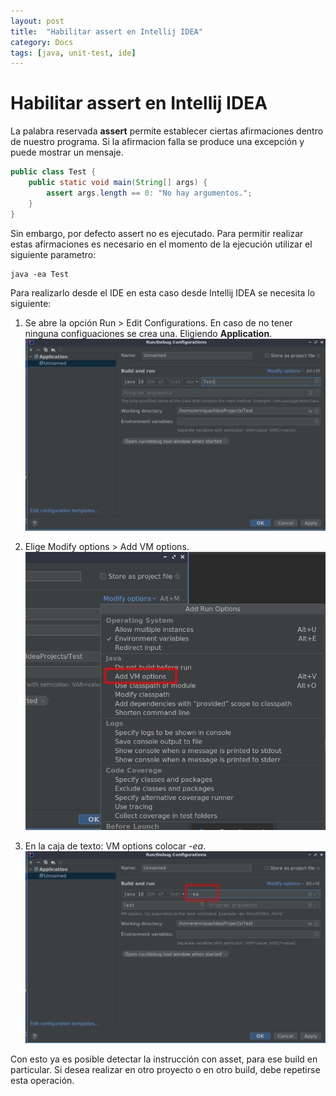 ```yaml
---
layout: post
title:  "Habilitar assert en Intellij IDEA"
category: Docs
tags: [java, unit-test, ide]
---
```


# Habilitar assert en Intellij IDEA
La palabra reservada **assert** permite establecer ciertas afirmaciones dentro de nuestro programa. Si la afirmacion falla se produce una excepción y puede mostrar un mensaje.

```java
public class Test {
    public static void main(String[] args) {
        assert args.length == 0: "No hay argumentos.";
    }
}
```
Sin embargo, por defecto assert no es ejecutado. Para permitir realizar estas afirmaciones es necesario en el momento de la ejecución utilizar el siguiente parametro:

```console
java -ea Test
```
Para realizarlo desde el IDE en esta caso desde Intellij IDEA se necesita lo siguiente:
1. Se abre la opción Run > Edit Configurations. En caso de no tener ninguna configuaciones se crea una. Eligiendo **Application**.
![Run/Debug Configuration](/assets/img/ea1.png)

2. Elige Modify options > Add VM options.
![VM Options](/assets/img/ea2.png)

3. En la caja de texto: VM options colocar *-ea*.
![VM Options](/assets/img/ea3.png)

Con esto ya es posible detectar la instrucción con asset, para ese build en particular. Si desea realizar en otro proyecto o en otro build, debe repetirse esta operación.
